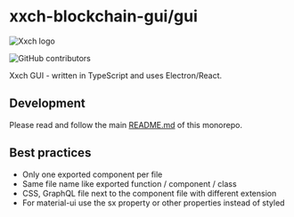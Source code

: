 # xxch-blockchain-gui/gui

![Xxch logo](https://www.xxch.cc/wp-content/uploads/2022/09/xxch-logo.svg)

![GitHub contributors](https://img.shields.io/github/contributors/Chiax-Network/xxch-blockchain-gui?logo=GitHub)

Xxch GUI - written in TypeScript and uses Electron/React.

## Development

Please read and follow the main [README.md](https://github.com/Chiax-Network/xxch-blockchain-gui) of this monorepo.

## Best practices

- Only one exported component per file
- Same file name like exported function / component / class
- CSS, GraphQL file next to the component file with different extension
- For material-ui use the sx property or other properties instead of styled
